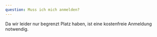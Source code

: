 ```yaml
---
question: Muss ich mich anmelden?
---
```


Da wir leider nur begrenzt Platz haben, ist eine kostenfreie Anmeldung notwendig.
